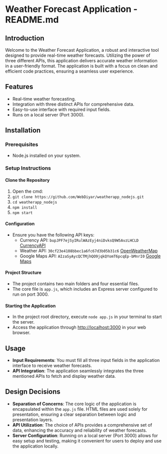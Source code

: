 # Weather Forecast Application - README.md

## Introduction

Welcome to the Weather Forecast Application, a robust and interactive tool designed to provide real-time weather forecasts. Utilizing the power of three different APIs, this application delivers accurate weather information in a user-friendly format. The application is built with a focus on clean and efficient code practices, ensuring a seamless user experience.

## Features

- Real-time weather forecasting.
- Integration with three distinct APIs for comprehensive data.
- Easy-to-use interface with required input fields.
- Runs on a local server (Port 3000).

## Installation

### Prerequisites

- Node.js installed on your system.

### Setup Instructions

#### Clone the Repository

1) Open the cmd:
2) `git clone https://github.com/WebDiyar/weatherapp_nodejs.git`
3) `cd weatherapp_nodejs`
4) `npm install`
5) `npm start`



#### Configuration

- Ensure you have the following API keys:
  - Currency API: `bupJPF7ejSyIRulWAzEyj4niDvksQ9W5AvzLHCLD` [CurrencyAPI](https://app.currencyapi.com/dashboard)
  - Weather API: `30cf23e4108bbec1a6fc67d3b05b31c6` [OpenWeatherMap](https://openweathermap.org/)
  - Google Maps API: `AIzaSyAycQCTMjhQO9jqkQYomT6pcqEp-bMnrI0` [Google Maps](https://www.google.com/maps)

#### Project Structure

- The project contains two main folders and four essential files.
- The core file is `app.js`, which includes an Express server configured to run on port 3000.

#### Starting the Application

- In the project root directory, execute `node app.js` in your terminal to start the server.
- Access the application through [http://localhost:3000](http://localhost:3000) in your web browser.

## Usage

- **Input Requirements**: You must fill all three input fields in the application interface to receive weather forecasts.
- **API Integration**: The application seamlessly integrates the three mentioned APIs to fetch and display weather data.

## Design Decisions

- **Separation of Concerns**: The core logic of the application is encapsulated within the `app.js` file. HTML files are used solely for presentation, ensuring a clear separation between logic and presentation layers.
- **API Utilization**: The choice of APIs provides a comprehensive set of data, enhancing the accuracy and reliability of weather forecasts.
- **Server Configuration**: Running on a local server (Port 3000) allows for easy setup and testing, making it convenient for users to deploy and use the application locally.
